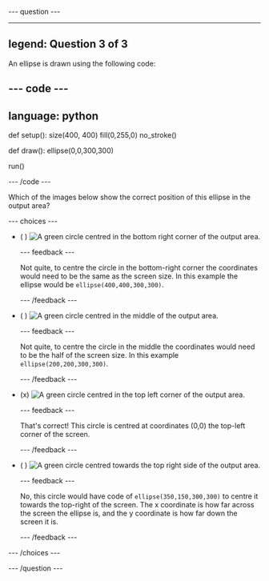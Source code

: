 
--- question ---

---
legend: Question 3 of 3
---

An ellipse is drawn using the following code: 

--- code ---
---
language: python
---

def setup():
  size(400, 400)
  fill(0,255,0)
  no_stroke()
    
def draw():
  ellipse(0,0,300,300) 

run()

--- /code ---

Which of the images below show the correct position of this ellipse in the output area?

--- choices ---

- ( ) ![A green circle centred in the bottom right corner of the output area.](images/bottom-right.png)

  --- feedback ---
  
  Not quite, to centre the circle in the bottom-right corner the coordinates would need to be the same as the screen size. In this example the ellipse would be `ellipse(400,400,300,300)`. 

  --- /feedback ---

- ( ) ![A green circle centred in the middle of the output area.](images/centre.png) 

  --- feedback ---

  Not quite, to centre the circle in the middle the coordinates would need to be the half of the screen size. In this example `ellipse(200,200,300,300)`. 

  --- /feedback ---

- (x) ![A green circle centred in the top left corner of the output area.](images/top-left.png)

  --- feedback ---
  
  That's correct! This circle is centred at coordinates (0,0) the top-left corner of the screen. 

  --- /feedback ---

- ( ) ![A green circle centred towards the top right side of the output area.](images/random-side.png)

  --- feedback ---
  
  No, this circle would have code of `ellipse(350,150,300,300)` to centre it towards the top-right of the screen. The x coordinate is how far across the screen the ellipse is, and the y coordinate is how far down the screen it is.

  --- /feedback ---

--- /choices ---

--- /question ---
